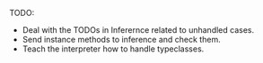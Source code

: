 TODO:

- Deal with the TODOs in Inferernce related to unhandled cases.
- Send instance methods to inference and check them.
- Teach the interpreter how to handle typeclasses.
